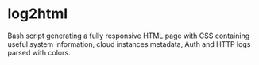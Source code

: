 # log2html
Bash script generating a fully responsive HTML page with CSS containing useful system information, cloud instances metadata, Auth and HTTP logs parsed with colors. 
